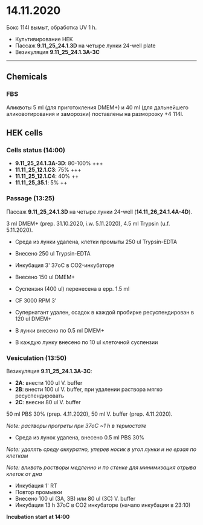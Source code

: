 14.11.2020
==========

Бокс 114l вымыт, обработка UV 1 h.

- Культивирование HEK
- Пассаж **9.11_25_24.1.3D** на четыре лунки 24-well plate
- Везикуляция **9.11_25_24.1.3A-3С**
 
---

## Chemicals
### FBS
Аликвоты 5 ml (для приготокления DMEM+) и 40 ml (для дальнейшего аликовотирования и заморозки) поставлены на разморозку +4 114l.

## HEK cells 
### Cells status (14:00)
- **9.11_25_24.1.3A-3D**: 80-100% +++
- **11.11_25_12.1.C3**: 75% +++
- **11.11_25_12.1.C4**: 40% ++
- **11.11_25_35.1**: 5% ++

### Passage (13:25)
Пассаж **9.11_25_24.1.3D** на четыре лунки 24-well (**14.11_26_24.1.4A-4D**).

3 ml DMEM+ (prep. 31.10.2020, i.w. 5.11.2020), 4.5 ml Trypsin (u.f. 5.11.2020).

- Среда из лунки удалена, клетки промыты 250 ul Trypsin-EDTA
- Внесено 250 ul Trypsin-EDTA
- Инкубация 3' 37oC в CO2-инкубаторе
- Внесено 150 ul DMEM+
- Суспензия (400 ul) перенесена в epp. 1.5 ml
- CF 3000 RPM 3'
- Супернатант удален, осадок в каждой пробирке ресуспендирован в 120 ul DMEM+

- В лунки внесено по 0.5 ml DMEM+
- В каждую лунку внесено по 10 ul клеточной суспензии

### Vesiculation (13:50)
Везикуляция **9.11_25_24.1.3A-3С**:
- **2A**: внести 100 ul V. buffer
- **2B**: внести 100 ul V. buffer, при удалении раствора мягко ресуспендировать
- **2C**: внесни 80 ul V. buffer

50 ml PBS 30% (prep. 4.11.2020), 50 ml V. buffer (prep. 4.11.2020).

*Note: растворы прогреты при 37oC \~1 h в термостате* 

- Среда из лунок удалена, внесено 0.5 ml PBS 30%

*Note: удалять среду аккуратно, уперев носик в угол лунки и не ерзая по клеткам*

*Note: вливать растворы медленно и по стенке для минимизация отрыва клеток от дна*

- Инкубация 1' RT
- Повтор промывки
- Внесено 100 ul (3A, 3B) или 80 ul (3C) V. buffer
- Инкубация 13 h 37oC в CO2 инкубаторе (начало инкубации в 23:10)

**Incubation start at 14:00**